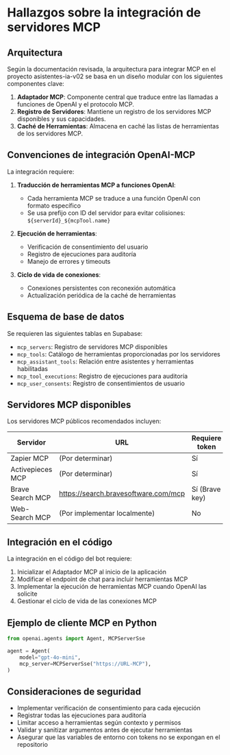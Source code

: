 # Hallazgos sobre la integración de servidores MCP

## Arquitectura

Según la documentación revisada, la arquitectura para integrar MCP en el proyecto asistentes-ia-v02 se basa en un diseño modular con los siguientes componentes clave:

1. **Adaptador MCP**: Componente central que traduce entre las llamadas a funciones de OpenAI y el protocolo MCP.
2. **Registro de Servidores**: Mantiene un registro de los servidores MCP disponibles y sus capacidades.
3. **Caché de Herramientas**: Almacena en caché las listas de herramientas de los servidores MCP.

## Convenciones de integración OpenAI-MCP

La integración requiere:

1. **Traducción de herramientas MCP a funciones OpenAI**:
   - Cada herramienta MCP se traduce a una función OpenAI con formato específico
   - Se usa prefijo con ID del servidor para evitar colisiones: `${serverId}_${mcpTool.name}`

2. **Ejecución de herramientas**:
   - Verificación de consentimiento del usuario
   - Registro de ejecuciones para auditoría
   - Manejo de errores y timeouts

3. **Ciclo de vida de conexiones**:
   - Conexiones persistentes con reconexión automática
   - Actualización periódica de la caché de herramientas

## Esquema de base de datos

Se requieren las siguientes tablas en Supabase:
- `mcp_servers`: Registro de servidores MCP disponibles
- `mcp_tools`: Catálogo de herramientas proporcionadas por los servidores
- `mcp_assistant_tools`: Relación entre asistentes y herramientas habilitadas
- `mcp_tool_executions`: Registro de ejecuciones para auditoría
- `mcp_user_consents`: Registro de consentimientos de usuario

## Servidores MCP disponibles

Los servidores MCP públicos recomendados incluyen:

| Servidor | URL | Requiere token | 
|----------|-----|----------------|
| Zapier MCP | (Por determinar) | Sí |
| Activepieces MCP | (Por determinar) | Sí |
| Brave Search MCP | https://search.bravesoftware.com/mcp | Sí (Brave key) |
| Web-Search MCP | (Por implementar localmente) | No |

## Integración en el código

La integración en el código del bot requiere:

1. Inicializar el Adaptador MCP al inicio de la aplicación
2. Modificar el endpoint de chat para incluir herramientas MCP
3. Implementar la ejecución de herramientas MCP cuando OpenAI las solicite
4. Gestionar el ciclo de vida de las conexiones MCP

## Ejemplo de cliente MCP en Python

```python
from openai.agents import Agent, MCPServerSse

agent = Agent(
    model="gpt-4o-mini",
    mcp_server=MCPServerSse("https://URL-MCP"),
)
```

## Consideraciones de seguridad

- Implementar verificación de consentimiento para cada ejecución
- Registrar todas las ejecuciones para auditoría
- Limitar acceso a herramientas según contexto y permisos
- Validar y sanitizar argumentos antes de ejecutar herramientas
- Asegurar que las variables de entorno con tokens no se expongan en el repositorio
